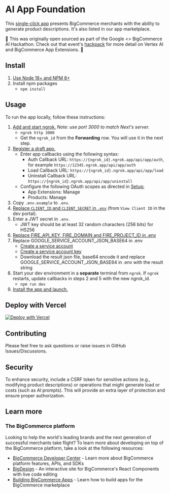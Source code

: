 # AI App Foundation

This [single-click app](https://developer.bigcommerce.com/api-docs/apps/guide/types) presents BigCommerce merchants with the ability to generate product descriptions. It's also listed in our app marketplace.

:star2: This was originally open sourced as part of the Google <> BigCommerce AI Hackathon. Check out that event's [hackpack](https://developer.bigcommerce.com/big-ai-hackathon-2023/welcome) for more detail on Vertex AI and BigCommerce App Extensions. :star2:

## Install

1. [Use Node 18+ and NPM 8+](https://docs.npmjs.com/downloading-and-installing-node-js-and-npm#checking-your-version-of-npm-and-node-js)
2. Install npm packages
   - `npm install`

## Usage

To run the app locally, follow these instructions:

1. [Add and start ngrok.](https://ngrok.com/download) _Note: use port 3000 to
   match Next's server._
   - `ngrok http 3000`
   - Get the `ngrok_id` from the **Forwarding** row. You will use it in the next step.
2. [Register a draft app.](https://developer.bigcommerce.com/docs/3ef776e175eda-big-commerce-apps-quick-start#register-the-app)
   - Enter app callbacks using the following syntax:
     - Auth Callback URL: `https://{ngrok_id}.ngrok.app/api/app/auth`, for example `https://12345.ngrok.app/api/app/auth`
     - Load Callback URL: `https://{ngrok_id}.ngrok.app/api/app/load`
     - Uninstall Callback URL: `https://{ngrok_id}.ngrok.app/api/app/uninstall`
   - Configure the following OAuth scopes as directed in [Setup:](https://developer.bigcommerce.com/app-extensions/guide#setup)
     - App Extensions: Manage
     - Products: Manage
3. Copy `.env.example` to `.env`.
4. [Replace `CLIENT_ID` and `CLIENT_SECRET` in `.env`](https://devtools.bigcommerce.com/my/apps)
   (from `View Client ID` in the dev portal).
5. Enter a JWT secret in `.env`.
   - JWT key should be at least 32 random characters (256 bits) for HS256
6. [Replace FIRE_API_KEY, FIRE_DOMAIN and FIRE_PROJECT_ID in .env](https://developer.bigcommerce.com/api-docs/apps/tutorials/build-a-nextjs-sample-app/step-3-integrate#set-up-firebase-database)
7. Replace GOOGLE_SERVICE_ACCOUNT_JSON_BASE64 in .env
   - [Create a service account](https://cloud.google.com/iam/docs/service-accounts-create)
   - [Create a service account key](https://cloud.google.com/iam/docs/keys-create-delete)
   - Download the result json file, base64 encode it and replace GOOGLE_SERVICE_ACCOUNT_JSON_BASE64 in .env with the result string
8. Start your dev environment in a **separate** terminal from `ngrok`. If
   `ngrok` restarts, update callbacks in steps 2 and 5 with the new ngrok_id.
   - `npm run dev`
9. [Install the app and launch.](https://developer.bigcommerce.com/docs/3ef776e175eda-big-commerce-apps-quick-start#install-the-app)

## Deploy with Vercel

[![Deploy with Vercel](https://vercel.com/button)](https://vercel.com/new/clone?repository-url=https%3A%2F%2Fgithub.com%2Fbigcommerce%2Fai-app-foundation&env=CLIENT_ID,CLIENT_SECRET,APP_ORIGIN,AUTH_CALLBACK,JWT_KEY,FIRE_API_KEY,FIRE_DOMAIN,FIRE_PROJECT_ID,GOOGLE_API_KEY&envDescription=Doc%20for%20setting%20up%20ENV%20Variable&envLink=https%3A%2F%2Fdeveloper.bigcommerce.com%2Fapi-docs%2Fapps%2Ftutorials%2Fbuild-a-nextjs-sample-app%2Fstep-3-integrate%23set-up-firebase-database&project-name=ai-app-foundation&repository-name=ai-app-foundation)

## Contributing

Please feel free to ask questions or raise issues in GitHub Issues/Discussions.

## Security

To enhance security, include a CSRF token for sensitive actions (e.g., modifying product descriptions) or operations that might generate load or costs (such as AI prompts). This will provide an extra layer of protection and ensure proper authorization.

## Learn more

### The BigCommerce platform

Looking to help the world's leading brands and the next generation of successful merchants take flight? To learn more about developing on top of the BigCommerce platform, take a look at the following resources:

- [BigCommerce Developer Center](https://developer.bigcommerce.com/) - Learn more about BigCommerce platform features, APIs, and SDKs
- [BigDesign](https://developer.bigcommerce.com/api-docs/apps/guide/ui) - An interactive site for BigCommerce's React Components with live code editing
- [Building BigCommerce Apps](https://developer.bigcommerce.com/api-docs/apps/guide/intro) - Learn how to build apps for the BigCommerce marketplace
